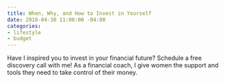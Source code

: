 ```yaml
---
title: When, Why, and How to Invest in Yourself
date: 2018-04-30 11:00:00 -04:00
categories:
- lifestyle
- budget
---
```


Have I inspired you to invest in your financial future? Schedule a free discovery call with me! As a financial coach, I give women the support and tools they need to take control of their money.